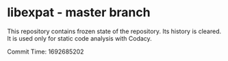 # libexpat - master branch

This repository contains frozen state of the repository.
Its history is cleared. It is used only for static code
analysis with Codacy.

Commit Time: 1692685202